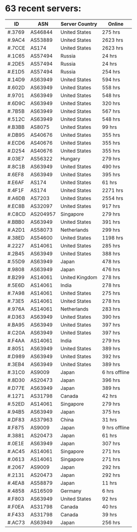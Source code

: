 # 63 recent servers:

| ID | ASN | Server Country | Online |
| ------ | ------ | ------ | ------ |
| #.3769 | AS46844 | United States | 275 hrs |
| #.9AC4 | AS53889 | United States | 2623 hrs |
| #.7CCE | AS174 | United States | 2623 hrs |
| #.1C65 | AS57494 | Russia | 24 hrs |
| #.2DE5 | AS57494 | Russia | 24 hrs |
| #.E1D5 | AS57494 | Russia | 254 hrs |
| #.14D9 | AS63949 | United States | 594 hrs |
| #.602D | AS63949 | United States | 558 hrs |
| #.9701 | AS63949 | United States | 548 hrs |
| #.6D9C | AS63949 | United States | 320 hrs |
| #.7B5B | AS63949 | United States | 567 hrs |
| #.512C | AS63949 | United States | 548 hrs |
| #.B3BB | AS8075 | United States | 99 hrs |
| #.DB95 | AS40676 | United States | 355 hrs |
| #.ECD6 | AS40676 | United States | 355 hrs |
| #.D254 | AS40676 | United States | 355 hrs |
| #.03E7 | AS56322 | Hungary | 279 hrs |
| #.8C1B | AS63949 | United States | 490 hrs |
| #.6EF8 | AS63949 | United States | 395 hrs |
| #.E6AF | AS174 | United States | 61 hrs |
| #.4F1F | AS174 | United States | 2271 hrs |
| #.A6DB | AS7203 | United States | 2554 hrs |
| #.EC8B | AS32097 | United States | 917 hrs |
| #.C8CD | AS204957 | Singapore | 279 hrs |
| #.BBB0 | AS63949 | United States | 391 hrs |
| #.A2D1 | AS58073 | Netherlands | 299 hrs |
| #.38ED | AS54600 | United States | 1198 hrs |
| #.2227 | AS14061 | United States | 285 hrs |
| #.2B45 | AS63949 | United States | 388 hrs |
| #.55D9 | AS63949 | Japan | 478 hrs |
| #.9808 | AS63949 | Japan | 476 hrs |
| #.B299 | AS14061 | United Kingdom | 278 hrs |
| #.5E6D | AS14061 | India | 278 hrs |
| #.7A98 | AS14061 | United States | 275 hrs |
| #.73E5 | AS14061 | United States | 278 hrs |
| #.976A | AS14061 | Netherlands | 283 hrs |
| #.D363 | AS63949 | United States | 390 hrs |
| #.BA95 | AS63949 | United States | 397 hrs |
| #.C20A | AS63949 | United States | 397 hrs |
| #.F4AA | AS14061 | India | 279 hrs |
| #.8051 | AS63949 | United States | 389 hrs |
| #.D989 | AS63949 | United States | 392 hrs |
| #.3EB4 | AS63949 | United States | 389 hrs |
| #.31C0 | AS9009 | Japan | 6 hrs offline |
| #.8D30 | AS20473 | Japan | 396 hrs |
| #.D77E | AS63949 | Japan | 389 hrs |
| #.1271 | AS31798 | Canada | 42 hrs |
| #.52ED | AS14061 | Singapore | 279 hrs |
| #.94B5 | AS63949 | Japan | 375 hrs |
| #.DF83 | AS37963 | China | 31 hrs |
| #.F875 | AS9009 | Japan | 9 hrs offline |
| #.3881 | AS20473 | Japan | 61 hrs |
| #.0E1E | AS63949 | Japan | 307 hrs |
| #.AC45 | AS14061 | Singapore | 271 hrs |
| #.0613 | AS14061 | Singapore | 271 hrs |
| #.2067 | AS9009 | Japan | 292 hrs |
| #.2131 | AS20473 | Japan | 292 hrs |
| #.4EA8 | AS58879 | Japan | 11 hrs |
| #.4858 | AS16509 | Germany | 6 hrs |
| #.F803 | AS63949 | United States | 92 hrs |
| #.F0EA | AS31798 | Canada | 40 hrs |
| #.F433 | AS31798 | Canada | 39 hrs |
| #.AC73 | AS63949 | Japan | 256 hrs |

